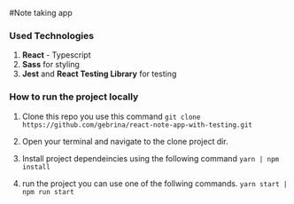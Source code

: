 #Note taking app

### Used Technologies

1. **React** - Typescript
2. **Sass** for styling
3. **Jest** and **React Testing Library** for testing

### How to run the project locally

1. Clone this repo you use this command
   `git clone https://github.com/gebrina/react-note-app-with-testing.git`

2. Open your terminal and navigate to the clone project dir.

3. Install project dependeincies using the following command
   `yarn | npm install`

4. run the project you can use one of the follwing commands.
   `yarn start | npm run start`
